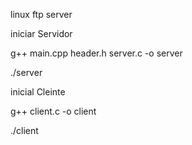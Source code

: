 linux ftp server



iniciar Servidor

g++ main.cpp header.h server.c -o server

./server


inicial Cleinte

g++ client.c -o client

./client
